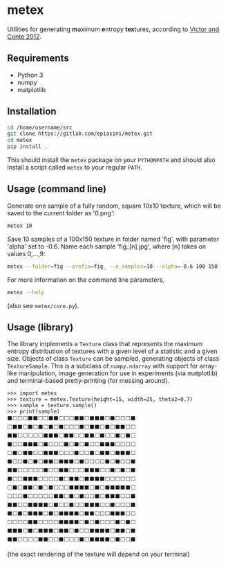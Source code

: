# metex

Utilities for generating **m**aximum **e**ntropy **tex**tures,
according to [Victor and Conte 2012](https://doi.org/10.1364/JOSAA.29.001313).

## Requirements

* Python 3
* numpy
* matplotlib

## Installation

```bash
cd /home/username/src
git clone https://gitlab.com/epiasini/metex.git
cd metex
pip install .
```

This should install the `metex` package on your `PYTHONPATH` and
should also install a script called `metex` to your regular `PATH`.

## Usage (command line)

Generate one sample of a fully random, square 10x10 texture, which
will be saved to the current folder as '0.png':
```bash
metex 10
```

Save 10 samples of a 100x150 texture in folder named 'fig', with
parameter 'alpha' set to -0.6. Name each sample 'fig_[n].jpg', where
[n] takes on values 0,...,9:

```bash
metex --folder=fig --prefix=fig_ --n_samples=10 --alpha=-0.6 100 150
```

For more information on the command line parameters,
```bash
metex --help
```
(also see `metex/core.py`).

## Usage (library)

The library implements a `Texture` class that represents the maximum
entropy distribution of textures with a given level of a statistic and
a given size. Objects of class `Texture` can be sampled, generating
objects of class `TextureSample`. This is a subclass of
`numpy.ndarray` with support for array-like manipulation, image
generation for use in experiments (via matplotlib) and terminal-based
pretty-printing (for messing around).

```
>>> import metex
>>> texture = metex.Texture(height=15, width=25, theta2=0.7)
>>> sample = texture.sample()
>>> print(sample)
⬛⬜⬜⬜⬛⬛⬜⬜⬛⬛⬜⬜⬜⬛⬛⬜⬛⬛⬛⬜⬛⬜⬜⬜⬛
⬜⬛⬛⬜⬛⬜⬛⬜⬛⬜⬛⬜⬜⬜⬛⬜⬛⬛⬜⬛⬜⬛⬛⬜⬜
⬛⬛⬜⬜⬜⬜⬜⬛⬛⬛⬜⬛⬛⬜⬜⬛⬛⬜⬛⬜⬜⬛⬜⬛⬜
⬛⬜⬜⬛⬛⬛⬜⬛⬜⬜⬜⬛⬜⬛⬜⬛⬜⬜⬛⬛⬛⬜⬜⬜⬜
⬜⬛⬜⬛⬛⬜⬜⬛⬛⬛⬜⬜⬜⬛⬜⬜⬛⬜⬛⬛⬜⬛⬛⬛⬜
⬛⬜⬜⬛⬜⬛⬜⬛⬛⬜⬛⬛⬛⬜⬛⬜⬜⬜⬜⬛⬜⬛⬜⬜⬛
⬛⬛⬜⬜⬜⬜⬜⬛⬜⬜⬛⬛⬜⬜⬜⬛⬛⬛⬜⬜⬛⬜⬛⬜⬛
⬛⬜⬜⬛⬛⬛⬜⬜⬜⬜⬛⬜⬛⬛⬜⬛⬛⬛⬛⬜⬜⬜⬜⬜⬜
⬜⬛⬜⬛⬛⬜⬛⬜⬛⬜⬜⬜⬛⬛⬛⬛⬜⬛⬜⬛⬛⬛⬛⬛⬜
⬜⬜⬜⬛⬜⬜⬜⬜⬜⬛⬛⬜⬛⬜⬛⬜⬜⬛⬜⬛⬛⬛⬜⬜⬛
⬛⬛⬜⬜⬛⬛⬛⬛⬜⬛⬜⬜⬛⬜⬜⬛⬛⬛⬜⬜⬛⬜⬜⬜⬛
⬛⬜⬛⬜⬛⬛⬛⬜⬛⬜⬛⬛⬛⬛⬜⬛⬛⬜⬜⬜⬛⬛⬛⬜⬜
⬜⬜⬜⬜⬛⬛⬜⬜⬜⬜⬛⬛⬛⬛⬜⬛⬜⬛⬜⬜⬜⬛⬜⬛⬜
⬛⬛⬛⬜⬛⬜⬛⬛⬛⬜⬛⬛⬜⬛⬜⬜⬛⬛⬛⬛⬜⬛⬛⬜⬛
⬛⬛⬜⬜⬜⬜⬛⬛⬜⬜⬛⬜⬜⬜⬛⬜⬛⬛⬛⬛⬜⬛⬜⬜⬛
```
(the exact rendering of the texture will depend on your terminal)

